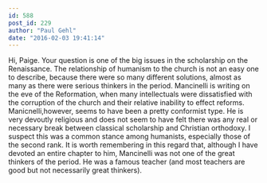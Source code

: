 ```yaml
---
id: 588
post_id: 229
author: "Paul Gehl"
date: "2016-02-03 19:41:14"
---
```

Hi, Paige. Your question is one of the big issues in the scholarship on the Renaissance. The relationship of humanism to the church is not an easy one to describe, because there were so many different solutions, almost as many as there were serious thinkers in the period. Mancinelli is writing on the eve of the Reformation, when many intellectuals were dissatisfied with the corruption of the church and their relative inability to effect reforms. Manicnelli,however, seems to have been a pretty conformist type. He is very devoutly religious and does not seem to have felt there was any real or necessary break between classical scholarship and Christian orthodoxy. I suspect this was a common stance among humanists, especially those of the second rank. It is worth remembering in this regard that, although I have devoted an entire chapter to him, Mancinelli was not one of the great thinkers of the period. He was a famous teacher (and most teachers are good but not necessarily great thinkers).
